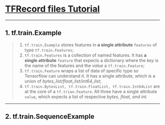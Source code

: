 # [TFRecord files Tutorial](https://medium.com/mostly-ai/tensorflow-records-what-they-are-and-how-to-use-them-c46bc4bbb564)

---
## 1. tf.train.Example
> 1. `tf.train.Example` stores features in **a single attribute** `features` of type `tf.train.Features`;
> 2. `tf.train.Features` is a collection of named features. It has **a single attribute** `feature` that expects a dictionary where the *key* is the name of the features and the *value* a `tf.train.Feature`;
> 3. `tf.train.Feature` wraps a list of data of specific type so Tensorflow can understand it. It has a single attribute, which is a union of *bytes_list/float_list/int64_list*;
> 4. `tf.train.BytesList, tf.train.FloatList, tf.train.Int64List` are at the core of a `tf.trian.Feature`. All three have a single attribute `value`, which expects a list of respective *bytes, float, and int*.

---
## 2. tf.train.SequenceExample
